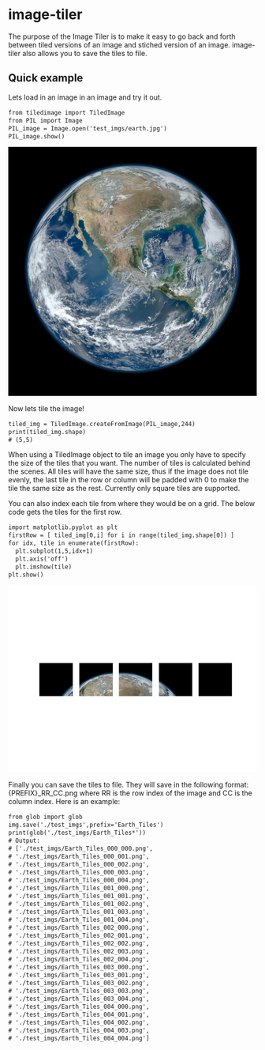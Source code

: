 # image-tiler

The purpose of the Image Tiler is to make it easy to go back and forth between tiled versions of an image and stiched version of an image.  image-tiler also allows you to save the tiles to file.

## Quick example

Lets load in an image in an image and try it out.
``` 
from tiledimage import TiledImage
from PIL import Image
PIL_image = Image.open('test_imgs/earth.jpg')
PIL_image.show()
```
![earth_img](./test_imgs/earth.jpg)

Now lets tile the image!
```
tiled_img = TiledImage.createFromImage(PIL_image,244)
print(tiled_img.shape)
# (5,5)
```

When using a TiledImage object to tile an image you only have to specify the size of the tiles that you want.  The number of tiles is calculated behind the scenes. All tiles will have the same size, thus if the image does not tile evenly, the last tile in the row or column will be padded with 0 to make the tile the same size as the rest. Currently only square tiles are supported.

You can also index each tile from where they would be on a grid.  The below code gets the tiles for the first row.
```
import matplotlib.pyplot as plt
firstRow = [ tiled_img[0,i] for i in range(tiled_img.shape[0]) ]
for idx, tile in enumerate(firstRow):
  plt.subplot(1,5,idx+1)
  plt.axis('off')
  plt.imshow(tile)
plt.show()
```

![first row of tiles](./test_imgs/firstRow.jpeg)

Finally you can save the tiles to file.  They will save in the following format:
{PREFIX}_RR_CC.png where RR is the row index of the image and CC is the column index. 
Here is an example:
```
from glob import glob
img.save('./test_imgs',prefix='Earth_Tiles')
print(glob('./test_imgs/Earth_Tiles*'))
# Output:
# ['./test_imgs/Earth_Tiles_000_000.png',
# './test_imgs/Earth_Tiles_000_001.png',
# './test_imgs/Earth_Tiles_000_002.png',
# './test_imgs/Earth_Tiles_000_003.png',
# './test_imgs/Earth_Tiles_000_004.png',
# './test_imgs/Earth_Tiles_001_000.png',
# './test_imgs/Earth_Tiles_001_001.png',
# './test_imgs/Earth_Tiles_001_002.png',
# './test_imgs/Earth_Tiles_001_003.png',
# './test_imgs/Earth_Tiles_001_004.png',
# './test_imgs/Earth_Tiles_002_000.png',
# './test_imgs/Earth_Tiles_002_001.png',
# './test_imgs/Earth_Tiles_002_002.png',
# './test_imgs/Earth_Tiles_002_003.png',
# './test_imgs/Earth_Tiles_002_004.png',
# './test_imgs/Earth_Tiles_003_000.png',
# './test_imgs/Earth_Tiles_003_001.png',
# './test_imgs/Earth_Tiles_003_002.png',
# './test_imgs/Earth_Tiles_003_003.png',
# './test_imgs/Earth_Tiles_003_004.png',
# './test_imgs/Earth_Tiles_004_000.png',
# './test_imgs/Earth_Tiles_004_001.png',
# './test_imgs/Earth_Tiles_004_002.png',
# './test_imgs/Earth_Tiles_004_003.png',
# './test_imgs/Earth_Tiles_004_004.png']

```
